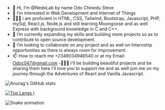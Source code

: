 - 👋 Hi, I’m @NedxLab by name Odo Chinedu Steve
- 👀 I’m interested in Web Development and Internet of Things
- 👨🏾‍💻 i am proficient in HTML, CSS, Tailwind, Bootstrap, Javascript, PHP, mySql, React.js, Node.js and still learning Moongoose and as well Express with background knowledge in C and C++.
- 🌱 I’m currently expanding my skills and building more projects so as to contribute to open source development.
- 💞️ I’m looking to collaborate on any project and as well on Internship opportunities as there is always room for Improvement.
- 📫 How to reach me +2349034946540 or at my Email: Odoc047@gmail.com
-👨🏾‍💻 i'll be building beautiful projects and be sharing them here i'll love you to support me and as well join me on my journey through the Adventures of React and Vanilla Javascript.
<!---
NedxLab/NedxLab is a ✨ special ✨ repository because its `README.md` (this file) appears on your GitHub profile.
You can click the Preview link to take a look at your changes.
--->

![Anurag's GitHub stats](https://github-readme-stats.vercel.app/api?username=nedxlab&show_icons=true&theme=onedark)

[![Top Langs](https://github-readme-stats.vercel.app/api/top-langs/?username=nedxlab&layout=compact&theme=gruvbox)
)](https://github.com/anuraghazra/github-readme-stats)

![Snake animation](https://github.com/thepiyushmalhotra/nedxlab/blob/output/github-contribution-grid-snake.svg)
